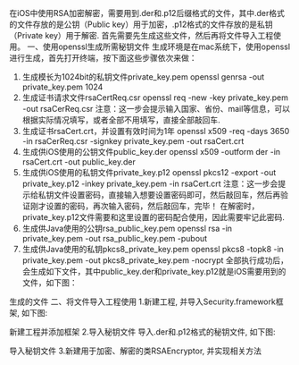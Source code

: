 在iOS中使用RSA加密解密，需要用到.der和.p12后缀格式的文件，其中.der格式的文件存放的是公钥（Public key）用于加密，.p12格式的文件存放的是私钥（Private key）用于解密. 首先需要先生成这些文件，然后再将文件导入工程使用。
一、使用openssl生成所需秘钥文件
生成环境是在mac系统下，使用openssl进行生成，首先打开终端，按下面这些步骤依次来做：
1. 生成模长为1024bit的私钥文件private_key.pem 
openssl genrsa -out private_key.pem 1024
2. 生成证书请求文件rsaCertReq.csr 
openssl req -new -key private_key.pem -out rsaCerReq.csr
注意：这一步会提示输入国家、省份、mail等信息，可以根据实际情况填写，或者全部不用填写，直接全部敲回车.
3. 生成证书rsaCert.crt，并设置有效时间为1年
openssl x509 -req -days 3650 -in rsaCerReq.csr -signkey private_key.pem -out rsaCert.crt
4. 生成供iOS使用的公钥文件public_key.der 
openssl x509 -outform der -in rsaCert.crt -out public_key.der
5. 生成供iOS使用的私钥文件private_key.p12 
openssl pkcs12 -export -out private_key.p12 -inkey private_key.pem -in rsaCert.crt
注意：这一步会提示给私钥文件设置密码，直接输入想要设置密码即可，然后敲回车，然后再验证刚才设置的密码，再次输入密码，然后敲回车，完毕！
在解密时，private_key.p12文件需要和这里设置的密码配合使用，因此需要牢记此密码.
6. 生成供Java使用的公钥rsa_public_key.pem 
openssl rsa -in private_key.pem -out rsa_public_key.pem -pubout
7. 生成供Java使用的私钥pkcs8_private_key.pem 
openssl pkcs8 -topk8 -in private_key.pem -out pkcs8_private_key.pem -nocrypt
全部执行成功后，会生成如下文件，其中public_key.der和private_key.p12就是iOS需要用到的文件，如下图：

生成的文件
二、将文件导入工程使用
1.新建工程, 并导入Security.framework框架, 如下图:

新建工程并添加框架
2.导入秘钥文件
导入.der和.p12格式的秘钥文件, 如下图:

导入秘钥文件
3.新建用于加密、解密的类RSAEncryptor, 并实现相关方法

